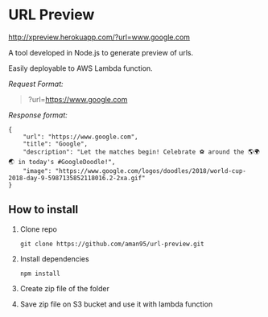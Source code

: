 # URL Preview

http://xpreview.herokuapp.com/?url=www.google.com

A tool developed in Node.js to generate preview of urls.

Easily deployable to AWS Lambda function.

*Request Format:*
> ?url=https://www.google.com

*Response format:*

    {
        "url": "https://www.google.com",
        "title": "Google",
        "description": "Let the matches begin! Celebrate ⚽ around the 🌎🌍🌏 in today's #GoogleDoodle!",
        "image": "https://www.google.com/logos/doodles/2018/world-cup-2018-day-9-5987135852118016.2-2xa.gif"
    }

## How to install

1. Clone repo

	`git clone https://github.com/aman95/url-preview.git`
	
2. Install dependencies

	`npm install`
	
3. Create zip file of the folder
4. Save zip file on S3 bucket and use it with lambda function